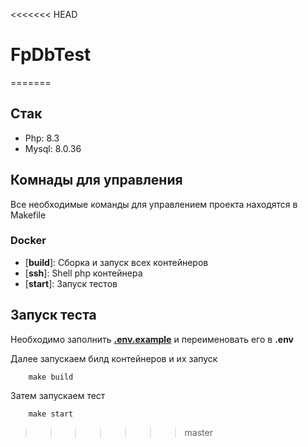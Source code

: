 <<<<<<< HEAD
# FpDbTest
=======
## Стак

- Php: 8.3
- Mysql: 8.0.36

## Комнады для управления

Все необходимые команды для управлением проекта находятся в Makefile

### Docker

- [**build**]: Сборка и запуск всех контейнеров
- [**ssh**]: Shell php контейнера
- [**start**]: Запуск тестов


## Запуск теста 

Необходимо заполнить **[.env.example](.env.example)** и переименовать его в **.env**

Далее запускаем билд контейнеров и их запуск

```
    make build
```

Затем запускаем тест

```
    make start
```
>>>>>>> master

